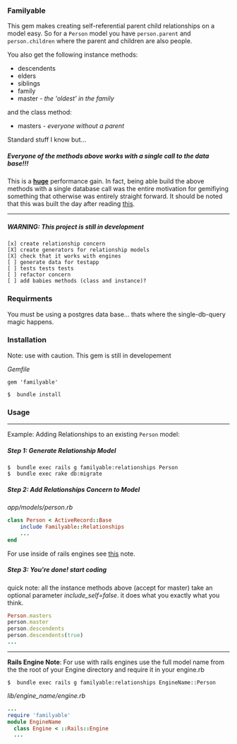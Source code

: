 ### Familyable

This gem makes creating self-referential parent child relationships on a model easy. So for a `Person` model you have `person.parent` and `person.children` where the parent and children are also people.

You also get the following instance methods:

* descendents
* elders
* siblings
* family    
* master  *- the 'oldest' in the family*

and the class method:

* masters *- everyone without a parent*

Standard stuff I know but...
##### Everyone of the methods above works with a single call to the data base!!!

This is a **[huge](https://github.com/brookisme/familyable-testapp)** performance gain.  In fact, being able build the above methods with a single database call was the entire motivation for gemifiying something that otherwise was entirely straight forward.  It should be noted that this was built the day after reading [this](http://hashrocket.com/blog/posts/recursive-sql-in-activerecord).

-----------------------------------------------------------

##### WARNING: This project is still in development
    [x] create relationship concern
    [X] create generators for relationship models
    [X] check that it works with engines
    [ ] generate data for testapp
    [ ] tests tests tests
    [ ] refactor concern
    [ ] add babies methods (class and instance)?


### Requirments

You must be using a postgres data base... thats where the single-db-query magic happens.

### Installation

Note: use with caution. This gem is still in developement

*Gemfile*
```
gem 'familyable'
```
```
$  bundle install
```

### Usage

-----------------------------------------------------------

Example: Adding Relationships to an existing `Person` model:

##### Step 1: Generate Relationship Model

```
$  bundle exec rails g familyable:relationships Person
$  bundle exec rake db:migrate
```

##### Step 2: Add Relationships Concern to Model

_app/models/person.rb_
```ruby
class Person < ActiveRecord::Base
    include Familyable::Relationships
    ...
end
```

For use inside of rails engines see [this](#rails_engines) note.

##### Step 3: You're done! start coding

quick note: all the instance methods above (accept for master) take an optional parameter *include\_self=false*.  it does what you exactly what you think.

```ruby
Person.masters
person.master
person.descendents
person.descendents(true)
...
```

-----------------------------------------------------------
<a name="rails_engines"></a>

**Rails Engine Note**: For use with rails engines use the full model name from the the root of your Engine directory and require it in your engine.rb

```
$  bundle exec rails g familyable:relationships EngineName::Person
```

*lib/engine_name/engine.rb*
```ruby
...
require 'familyable'
module EngineName
  class Engine < ::Rails::Engine
  ...
```
